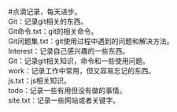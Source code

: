 #点滴记录，每天进步。<br/>
Git：记录git相关的东西。<br/>
    Git命令.txt：git的相关命令。<br/>
    Git问题集.txt：git使用过程中遇到的问题和解决方法。<br/>
Interest：记录自己感兴趣的一些东西。<br/>
Git：记录git相关知识，命令和一些使用问题。<br/>
work：记录工作中常用，但又容易忘记的东西。<br/>
    js.txt：js相关知识。<br/>
todo：记录一些有用但没有做的事情。<br>
    site.txt：记录一些网站或者关键字。<br>
